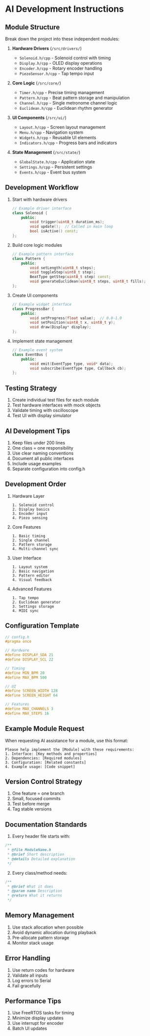 # AI Development Instructions

## Module Structure

Break down the project into these independent modules:

1. **Hardware Drivers** (`/src/drivers/`)

   - `Solenoid.h/cpp` - Solenoid control with timing
   - `Display.h/cpp` - OLED display operations
   - `Encoder.h/cpp` - Rotary encoder handling
   - `PiezoSensor.h/cpp` - Tap tempo input

2. **Core Logic** (`/src/core/`)

   - `Timer.h/cpp` - Precise timing management
   - `Pattern.h/cpp` - Beat pattern storage and manipulation
   - `Channel.h/cpp` - Single metronome channel logic
   - `Euclidean.h/cpp` - Euclidean rhythm generator

3. **UI Components** (`/src/ui/`)

   - `Layout.h/cpp` - Screen layout management
   - `Menu.h/cpp` - Navigation system
   - `Widgets.h/cpp` - Reusable UI elements
   - `Indicators.h/cpp` - Progress bars and indicators

4. **State Management** (`/src/state/`)
   - `GlobalState.h/cpp` - Application state
   - `Settings.h/cpp` - Persistent settings
   - `Events.h/cpp` - Event bus system

## Development Workflow

1. Start with hardware drivers

   ```cpp
   // Example driver interface
   class Solenoid {
       public:
           void trigger(uint8_t duration_ms);
           void update();  // Called in main loop
           bool isActive() const;
   };
   ```

2. Build core logic modules

   ```cpp
   // Example pattern interface
   class Pattern {
       public:
           void setLength(uint8_t steps);
           void toggleStep(uint8_t step);
           BeatType getStep(uint8_t step) const;
           void generateEuclidean(uint8_t steps, uint8_t fills);
   };
   ```

3. Create UI components

   ```cpp
   // Example widget interface
   class ProgressBar {
       public:
           void setProgress(float value);  // 0.0-1.0
           void setPosition(uint8_t x, uint8_t y);
           void draw(Display* display);
   };
   ```

4. Implement state management
   ```cpp
   // Example event system
   class EventBus {
       public:
           void emit(EventType type, void* data);
           void subscribe(EventType type, Callback cb);
   };
   ```

## Testing Strategy

1. Create individual test files for each module
2. Test hardware interfaces with mock objects
3. Validate timing with oscilloscope
4. Test UI with display simulator

## AI Development Tips

1. Keep files under 200 lines
2. One class = one responsibility
3. Use clear naming conventions
4. Document all public interfaces
5. Include usage examples
6. Separate configuration into config.h

## Development Order

1. Hardware Layer

   ```
   1. Solenoid control
   2. Display basics
   3. Encoder input
   4. Piezo sensing
   ```

2. Core Features

   ```
   1. Basic timing
   2. Single channel
   3. Pattern storage
   4. Multi-channel sync
   ```

3. User Interface

   ```
   1. Layout system
   2. Basic navigation
   3. Pattern editor
   4. Visual feedback
   ```

4. Advanced Features
   ```
   1. Tap tempo
   2. Euclidean generator
   3. Settings storage
   4. MIDI sync
   ```

## Configuration Template

```cpp
// config.h
#pragma once

// Hardware
#define DISPLAY_SDA 21
#define DISPLAY_SCL 22

// Timing
#define MIN_BPM 20
#define MAX_BPM 500

// UI
#define SCREEN_WIDTH 128
#define SCREEN_HEIGHT 64

// Features
#define MAX_CHANNELS 3
#define MAX_STEPS 16
```

## Example Module Request

When requesting AI assistance for a module, use this format:

```
Please help implement the [Module] with these requirements:
1. Interface: [Key methods and properties]
2. Dependencies: [Required modules]
3. Configuration: [Related constants]
4. Example usage: [Code snippet]
```

## Version Control Strategy

1. One feature = one branch
2. Small, focused commits
3. Test before merge
4. Tag stable versions

## Documentation Standards

1. Every header file starts with:

```cpp
/**
 * @file ModuleName.h
 * @brief Short description
 * @details Detailed explanation
 */
```

2. Every class/method needs:

```cpp
/**
 * @brief What it does
 * @param name Description
 * @return What it returns
 */
```

## Memory Management

1. Use stack allocation when possible
2. Avoid dynamic allocation during playback
3. Pre-allocate pattern storage
4. Monitor stack usage

## Error Handling

1. Use return codes for hardware
2. Validate all inputs
3. Log errors to Serial
4. Fail gracefully

## Performance Tips

1. Use FreeRTOS tasks for timing
2. Minimize display updates
3. Use interrupt for encoder
4. Batch UI updates
